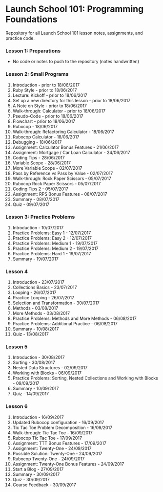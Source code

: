 # Launch School 101: Programming Foundations

Repository for all Launch School 101 lesson notes, assignments, and practice code.

### Lesson 1: Preparations

- No code or notes to push to the repository (notes handwritten)

### Lesson 2: Small Programs

1. Introduction - prior to 18/06/2017
2. Ruby Style - prior to 18/06/2017
3. Lecture: Kickoff - prior to 18/06/2017
4. Set up a new directory for this lesson - prior to 18/06/2017
5. A Note on Style - prior to 18/06/2017
6. Walk-through: Calculator - prior to 18/06/2017
7. Pseudo-Code - prior to 18/06/2017
8. Flowchart - prior to 18/06/2017
9. Rubocop - 18/06/2017
10. Walk-through: Refactoring Calculator - 18/06/2017
11. Rubocop Calculator - 18/06/2017
12. Debugging - 18/06/2017
13. Assignment: Calculator Bonus Features - 21/06/2017
14. Assignment: Mortgage / Car Loan Calculator - 24/06/2017
15. Coding Tips - 28/06/2017
16. Variable Scope - 28/06/2017
17. More Variable Scope - 02/07/2017
18. Pass by Reference vs Pass by Value - 02/07/2017
19. Walk-through: Rock Paper Scissors - 05/07/2017
20. Rubocop Rock Paper Scissors - 05/07/2017
21. Coding Tips 2 - 05/07/2017
22. Assignment: RPS Bonus Features - 08/07/2017
23. Summary - 08/07/2017
24. Quiz - 09/07/2017

### Lesson 3: Practice Problems

1. Introduction - 10/07/2017
2. Practice Problems: Easy 1 - 12/07/2017
3. Practice Problems: Easy 2 - 12/07/2017
4. Practice Problems: Medium 1 - 19/07/2017
5. Practice Problems: Medium 2 - 19/07/2017
6. Practice Problems: Hard 1 - 19/07/2017
7. Summary - 19/07/2017

### Lesson 4

1. Introduction - 23/07/2017
2. Collections Basics - 23/07/2017
3. Looping - 26/07/2017
4. Practice Looping - 26/07/2017
5. Selection and Transformation - 30/07/2017
6. Methods - 03/08/2017
7. More Methods - 03/08/2017
8. Practice Problems: Methods and More Methods - 06/08/2017
9. Practice Problems: Additional Practice - 06/08/2017
10. Summary - 10/08/2017
11. Quiz - 13/08/2017

### Lesson 5

1. Introduction - 30/08/2017
2. Sorting - 30/08/2017
3. Nested Data Structures - 02/09/2017
4. Working with Blocks - 06/09/2017
5. Practice Problems: Sorting, Nested Collections and Working with Blocks - 09/09/2017
6. Summary - 10/09/2017
7. Quiz - 14/09/2017

### Lesson 6

1. Introduction - 16/09/2017
2. Updated Rubocop configuration - 16/09/2017
3. Tic Tac Toe Problem Decomposition - 16/09/2017
4. Walk-through: Tic Tac Toe - 16/09/2017
5. Rubocop Tic Tac Toe - 17/09/2017
6. Assignment: TTT Bonus Features - 17/09/2017
7. Assignment: Twenty-One - 24/09/2017
8. Possible Solution: Twenty-One - 24/09/2017
9. Rubocop Twenty-One - 24/09/2017
10. Assignment: Twenty-One Bonus Features - 24/09/2017
11. Start a Blog - 27/09/2017
12. Summary - 30/09/2017
13. Quiz - 30/09/2017
14. Course Feedback - 30/09/2017
